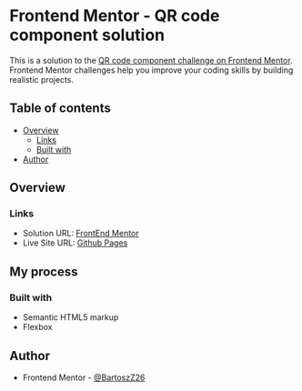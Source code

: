# Frontend Mentor - QR code component solution

This is a solution to the [QR code component challenge on Frontend Mentor](https://www.frontendmentor.io/challenges/qr-code-component-iux_sIO_H). Frontend Mentor challenges help you improve your coding skills by building realistic projects. 

## Table of contents

- [Overview](#overview)
  - [Links](#links)
  - [Built with](#built-with)
- [Author](#author)

## Overview

### Links

- Solution URL: [FrontEnd Mentor](https://www.frontendmentor.io/solutions/simple-qr-code-container-with-a-description-Ew0knjAwue)
- Live Site URL: [Github Pages](https://bartoszz26.github.io/QR-Code-Project/)

## My process

### Built with

- Semantic HTML5 markup
- Flexbox

## Author

- Frontend Mentor - [@BartoszZ26](https://www.frontendmentor.io/profile/BartoszZ26)